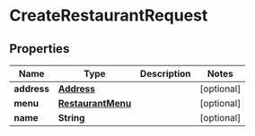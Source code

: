 
# CreateRestaurantRequest

## Properties
Name | Type | Description | Notes
------------ | ------------- | ------------- | -------------
**address** | [**Address**](Address.md) |  |  [optional]
**menu** | [**RestaurantMenu**](RestaurantMenu.md) |  |  [optional]
**name** | **String** |  |  [optional]



